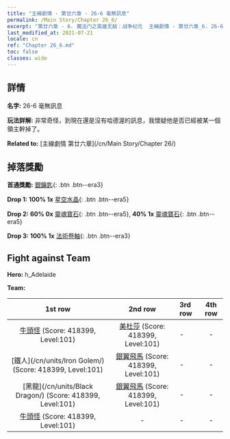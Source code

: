 ```yaml
---
title: "主線劇情 - 第廿六章 - 26-6 毫無訊息"
permalink: /Main Story/Chapter 26_6/
excerpt: "第廿六章 - 6. 魔法门之英雄无敌：战争纪元  主線劇情 - 第廿六章_6. 26-6 毫無訊息"
last_modified_at: 2021-07-21
locale: cn
ref: "Chapter 26_6.md"
toc: false
classes: wide
---
```


## 詳情

 **名字:** 26-6 毫無訊息

 **玩法詳解:** 非常奇怪，到現在還是沒有哈德渥的訊息，我懷疑他是否已經被某一個領主幹掉了。

 **Related to:** [主線劇情 第廿六章](/cn/Main Story/Chapter 26/)

## 掉落獎勵

 **首通獎勵:** [銀鑰匙](/cn/Items/con_693/){: .btn .btn--era3}

 **Drop 1:** **100% 1x** [星空水晶](/cn/Items/mat_94/){: .btn .btn--era5}

 **Drop 2:** **60% 0x** [靈魂寶石](/cn/Items/mat_86/){: .btn .btn--era5}, **40% 1x** [靈魂寶石](/cn/Items/mat_86/){: .btn .btn--era5}

 **Drop 3:** **100% 1x** [法術卷軸](/cn/Items/con_694/){: .btn .btn--era3}


## Fight against Team
 **Hero:** h_Adelaide

 **Team:**


  | 1st row | 2nd row | 3rd row | 4th row |
  |:----:|:----:|:----|:----:|
  | [牛頭怪](/cn/units/Minotaur/) (Score: 418399, Level:101)  | [美杜莎](/cn/units/Medusa/) (Score: 418399, Level:101)  | - | - |
  | [鐵人](/cn/units/Iron Golem/) (Score: 418399, Level:101)  | [銀翼飛馬](/cn/units/Pegasus/) (Score: 418399, Level:101)  | - | - |
  | [黑龍](/cn/units/Black Dragon/) (Score: 418399, Level:101)  | [銀翼飛馬](/cn/units/Pegasus/) (Score: 418399, Level:101)  | - | - |
  | [牛頭怪](/cn/units/Minotaur/) (Score: 418399, Level:101)  | - | - | - |


